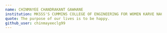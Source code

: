 ```yaml
---
name: CHINMAYEE CHANDRAKANT GAWHANE
institution: MKSSS'S CUMMINS COLLEGE OF ENGINEERING FOR WOMEN KARVE NAGAR PUNE
quote: The purpose of our lives is to be happy.
github_user: chinmayeeclg99
---
```

